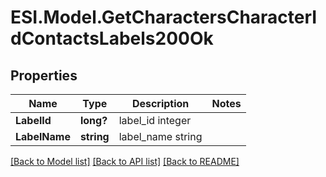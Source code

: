 # ESI.Model.GetCharactersCharacterIdContactsLabels200Ok
## Properties

Name | Type | Description | Notes
------------ | ------------- | ------------- | -------------
**LabelId** | **long?** | label_id integer | 
**LabelName** | **string** | label_name string | 

[[Back to Model list]](../README.md#documentation-for-models) [[Back to API list]](../README.md#documentation-for-api-endpoints) [[Back to README]](../README.md)

